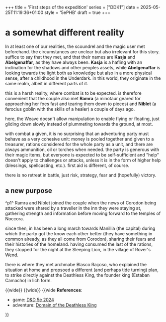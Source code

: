 +++
title = 'First steps of the expedition'
series = ["DDK1"]
date = 2025-05-25T11:19:36+01:00
style = '5ePHB'
draft = true
+++

# a somewhat different reality

In at least one of our realities, the scoundrel and the magic user met beforehand. the circumstances are unclear but also irrelevant for this story. suffice to say that they met, and that their names are **Kasja** and **Abelgenaffar**, as they have always been. **Kasja** is a hafling with an inclination for the shadows and other peoples assets, while **Abelgenaffar** is looking towards the light both as knowledge but also in a more physical sense, after a childhood in the Underdark. in this world, they originate in the same realm, albeit in different parts of it.

this is a harsh reality, where combat is to be expected. is therefore convenient that the couple also met **Ramra** (a minotaur geared for approaching her foes fast and tearing them down to pieces) and **Niblet** (a ferocius goblin with the skills of a healer) a couple of days ago.

here, the Weave doesn't allow manipulation to enable flying or floating, just gliding down slowly instead of plummeting towards the ground, at most.

with combat a given, it is no surprising that an adventuring party must behave as a very cohesive unit: money is pooled together and given to a treasurer, rations considered for the whole party as a unit, and there are always ammunition, oil or torches when needed.
the party is generous with their magic items, but everyone is expected to be self-sufficient and "help" doesn't apply to challenges or attacks, unless it is in the form of higher help (blessings, spellcasting, etc.). first aid is different, of course.

there is no retreat in battle, just risk, strategy, fear and (hopefully) victory. 

## a new purpose

^p1^ Ramra and Niblet joined the couple when the news of Corodon being attacked were shared by a traveller in the inn they were staying at, gathering strength and information before moving forward to the temples of Noccora.

since then, in has been a long march towards Manillia (the capital) during which the party got the know each other better (they have something in common already, as they all come from Corodon), sharing their fears and their histories of the homeland. having consumed the last of the rations, they stopped for the night at the Sleeping Lion, in the village of Rover's Wend.

there is where they met archmabe Blasco Raçoso, who explained the situation at home and propsoed a different (and perhaps tide turning) plan, to strike directly against the Deathless King, the founder king (Estaban Camacho) in lich form.



{{wide}}
{{wide}}
{{wide
**References**: 

* game: [D&D 5e 2024](https://www.dndbeyond.com/sources/dnd/phb-2024)
* adventure: [Domain of the Deathless King](https://www.kickstarter.com/projects/archmagepress/domain-of-the-deathless-king)

}}